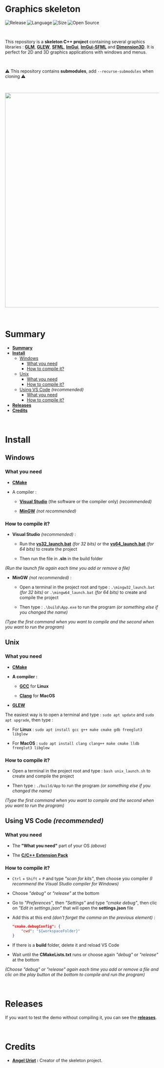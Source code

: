 # Graphics skeleton

![Release](https://img.shields.io/badge/Release-v1.0-blueviolet)
![Language](https://img.shields.io/badge/Language-C%2B%2B-0052cf)
![Size](https://img.shields.io/badge/Size-218Mo-f12222)
![Open Source](https://badges.frapsoft.com/os/v2/open-source.svg?v=103)

<br>

This repository is a **skeleton C++ project** containing several graphics libraries : **[GLM](http://glm.g-truc.net/0.9.6/api/index.html)**, **[GLEW](http://glew.sourceforge.net/)**, **[SFML](https://www.sfml-dev.org/)**, **[ImGui](https://github.com/ocornut/imgui)**, **[ImGui-SFML](https://github.com/eliasdaler/imgui-sfml)** and **[Dimension3D](https://github.com/angeluriot/Dimension3D)**. It is perfect for 2D and 3D graphics applications with windows and menus.

<br/>

⚠️ This repository contains **submodules**, add `--recurse-submodules` when cloning ⚠️

<br>

<p align="center">
	<img src="https://i.imgur.com/qzPqvit.png" width="700">
</p>

<br>

# Summary

* **[Summary](#summary)**
* **[Install](#install)**
	* [Windows](#windows)
		* [What you need](#what-you-need)
		* [How to compile it?](#how-to-compile-it)
	* [Unix](#unix)
		* [What you need](#what-you-need-1)
		* [How to compile it?](#how-to-compile-it-1)
	* [Using VS Code](#using-vs-code-recommended) *(recommended)*
		* [What you need](#what-you-need-2)
		* [How to compile it?](#how-to-compile-it-2)
* **[Releases](#releases)**
* **[Credits](#credits)**

<br>

# Install

## Windows

### What you need

* **[CMake](https://cmake.org/)**

* A compiler :

	* **[Visual Studio](https://visualstudio.microsoft.com/)** (the software or the compiler only) *(recommended)*

	* **[MinGW](https://www.mingw-w64.org/)** *(not recommended)*

### How to compile it?

* **Visual Studio** *(recommended)* :

	* Run the **[vs32_launch.bat](https://github.com/angeluriot/Graphics_skeleton/blob/master/vs32_launch.bat)** *(for 32 bits)* or the **[vs64_launch.bat](https://github.com/angeluriot/Graphics_skeleton/blob/master/vs64_launch.bat)** *(for 64 bits)* to create the project

	* Then run the file in **.sln** in the build folder

*(Run the launch file again each time you add or remove a file)*

* **MinGW** *(not recommended)* :

	* Open a terminal in the project root and type : `.\mingw32_launch.bat` *(for 32 bits)* or `.\mingw64_launch.bat` *(for 64 bits)* to create and compile the project

	* Then type : `.\build\App.exe` to run the program *(or something else if you changed the name)*

*(Type the first command when you want to compile and the second when you want to run the program)*

## Unix

### What you need

* **[CMake](https://cmake.org/)**

* **A compiler :**

	* **[GCC](https://gcc.gnu.org/)** for **Linux**

	* **[Clang](https://clang.llvm.org/)** for **MacOS**

* **[GLEW](http://glew.sourceforge.net/)**

The easiest way is to open a terminal and type : `sudo apt update` and `sudo apt upgrade`, then type :

* For **Linux** : `sudo apt install gcc g++ make cmake gdb freeglut3 libglew`

* For **MacOS** : `sudo apt install clang clang++ make cmake lldb freeglut3 libglew`

### How to compile it?

* Open a terminal in the project root and type : `bash unix_launch.sh` to create and compile the project

* Then type : `./build/App` to run the program *(or something else if you changed the name)*

*(Type the first command when you want to compile and the second when you want to run the program)*

## Using VS Code *(recommended)*

### What you need

* The **"What you need"** part of your OS *(above)*

* The **[C/C++ Extension Pack](https://marketplace.visualstudio.com/items?itemName=ms-vscode.cpptools-extension-pack)**

### How to compile it?

* `Ctrl` + `Shift` + `P` and type *"scan for kits"*, then choose you compiler *(I recommend the Visual Studio compiler for Windows)*

* Choose *"debug"* or *"release"* at the bottom

* Go to *"Preferences"*, then *"Settings"* and type *"cmake debug"*, then clic on *"Edit in settings.json"* that will open the **settings.json** file

* Add this at this end *(don't forget the comma on the previous element)* :
	```json
	"cmake.debugConfig": {
		"cwd": "${workspaceFolder}"
	}
	```

* If there is a **build** folder, delete it and reload VS Code

* Wait until the **CMakeLists.txt** runs or choose again *"debug"* or *"release"* at the bottom

*(Choose "debug" or "release" again each time you add or remove a file and clic on the play button at the bottom to compile and run the program)*

<br>

# Releases

If you want to test the demo without compiling it, you can see the **[releases](https://github.com/angeluriot/Graphics_skeleton/releases)**.

<br>

# Credits

* **[Angel Uriot](https://github.com/angeluriot) :** Creator of the skeleton project.
